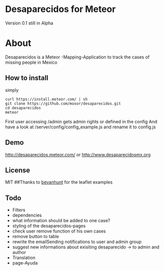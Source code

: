 # Desaparecidos for Meteor
Version 0.1 still in Alpha
# About
Desaparecidos is a Meteor -Mapping-Application to track the cases of missing people in Mexico
## How to install
simply
```
curl https://install.meteor.com/ | sh
git clone https://github.com/moxor/desaparecidos.git
cd desaparecidos
meteor
```
First user accessing /admin gets admin rights or defined in the config
And have a look at /server/config/config_example.js and rename it to config.js
## Demo

http://desaparecidos.meteor.com/
or 
http://www.desaparecidosmx.org
## License
MIT
##Thanks
to [bevanhunt](https://github.com/bevanhunt/meteor-leaflet/) for the leaflet examples
## Todo
* Filters
* dependencies
* what information should be added to one case?
* styling of the desaparecidos-pages
* check user remove function of his own cases
* remove button to table
* rewrite the emailSending notifications to user and admin group
* suggest new informations about exisiting desaparecido -> to admin and author
* Translation
* page-Ayuda